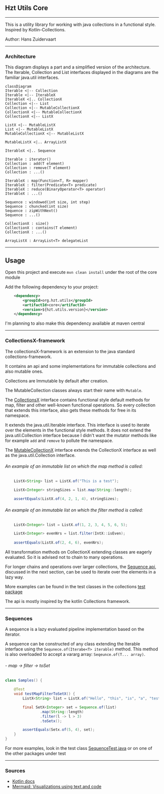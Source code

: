 ## Hzt Utils Core

---

This is a utility library for working with java collections in a functional style. Inspired by Kotlin-Collections.

Author: Hans Zuidervaart

---
### Architecture
This diagram displays a part and a simplified version of the architecture.
The Iterable, Collection and List interfaces displayed in the diagrams are the familiar java.util interfaces.

```mermaid
classDiagram
Iterable <|-- Collection
Iterable <|-- IterableX
IterableX <|.. CollectionX 
Collection <|-- List
Collection <|-- MutableCollectionX
CollectionX <|-- MutableCollectionX
CollectionX <|-- ListX

ListX <|-- MutableListX
List <|-- MutableListX
MutableCollectionX <|-- MutableListX

MutableListX <|.. ArrayListX

IterableX <|.. Sequence

Iterable : iterator()
Collection : add(T element)
Collection : remove(T element)
Collection : ...()

IterableX : map(Function<T, R> mapper)
IterableX : filter(Predicate<T> predicate)
IterableX : reduce(BinaryOperator<T> operator)
IterableX : ...()

Sequence : windowed(int size, int step)
Sequence : chuncked(int size)
Sequence : zipWithNext()
Sequence : ...()

CollectionX : size()
CollectionX : contains(T element)
CollectionX : ...()

ArrayListX : ArrayList<T> delegateList

```

---
## Usage
Open this project and execute `mvn clean install` under the root of the core module

Add the following dependency to your project:
````xml
    <dependency>
        <groupId>org.hzt.utils</groupId>
        <artifactId>core</artifactId>
        <version>${hzt.utils.version}</version>
    </dependency>
````

I'm planning to also make this dependency available at maven central

---
### CollectionsX-framework
The collectionsX-framework is an extension to the java standard collections-framework. 

It contains an api and some implementations for immutable collections and also mutable ones. 

Collections are Immutable by default after creation.

The MutableCollection classes always start their name with `Mutable`.

The [CollectionsX](src/main/java/org/hzt/utils/collections/CollectionX.java) 
interface contains functional style default methods for map, filter and other well-known
functional operations. So every collection that extends this interface, also gets these methods for free in its namespace. 

It extends the java.util.Iterable interface. This interface is used to iterate over the elements in the functional style methods.
It does not extend the java.util.Collection interface because I didn't want the mutator methods like for example `add` and `remove`
to pollute the namespace.

The [MutableCollectionX](src/main/java/org/hzt/utils/collections/MutableCollectionX.java) interface extends the CollectionX interface as well as
the java.util.Collection interface.

###### An example of an immutable list on which the map method is called:
```java
    ListX<String> list = ListX.of("This is a test");

    ListX<Integer> stringSizes = list.map(String::length);
    
    assertEquals(ListX.of(4, 2, 1, 4), stringSizes);
```

###### An example of an immutable list on which the filter method is called:
```java
    ListX<Integer> list = ListX.of(1, 2, 3, 4, 5, 6, 5);

    ListX<Integer> evenNrs = list.filter(IntX::isEven);
    
    assertEquals(ListX.of(2, 4, 6), evenNrs);
```
All transformation methods on CollectionX extending classes are eagerly evaluated. So it is advised not to chain to many operations.

For longer chains and operations over larger collections, the [Sequence api](src/main/java/org/hzt/utils/sequences/Sequence.java),
discussed in the next section, can be used to iterate over the elements in a lazy way.

More examples can be found in the test classes in the collections [test package](src/test/java/org/hzt/utils/collections)

The api is mostly inspired by the kotlin Collections framework.

---
### Sequences
A sequence is a lazy evaluated pipeline implementation based on the iterator.

A sequence can be constructed of any class extending the Iterable interface using the `Sequnece.of(Iterabe<T> iterable)` method.
This method is also overloaded to accept a vararg array: `Seqeunce.of(T... array)`.

###### - map -> filter -> toSet
````java
class Samples() {
    
    @Test
    void testMapFilterToSetX() {
        ListX<String> list = ListX.of("Hello", "this", "is", "a", "test");

        final SetX<Integer> set = Sequence.of(list)
                .map(String::length)
                .filter(l -> l > 3)
                .toSetx();

        assertEquals(Setx.of(5, 4), set);
    }
}
````
For more examples, look in the test class [SequenceTest.java](src/test/java/org/hzt/utils/sequences/SequenceTest.java)
or on one of the other packages under test

---
### Sources
- [Kotlin docs](https://kotlinlang.org/docs/home.html)
- [Mermaid: Visualizations using text and code](https://mermaid-js.github.io/mermaid/#/)

